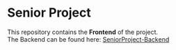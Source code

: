 # Senior Project

This repository contains the **Frontend** of the project.  
The Backend can be found here: [SeniorProject-Backend](https://github.com/sadanon-ria/SeniorProject_Backend)
